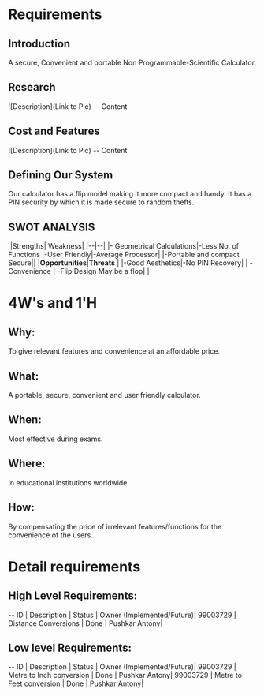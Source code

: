# Requirements
## Introduction
A secure, Convenient and portable Non Programmable-Scientific Calculator.   

## Research
![Description](Link to Pic)
-- Content 
## Cost and Features
![Description](Link to Pic)
-- Content 
## Defining Our System
Our calculator has a flip model making it more compact and handy. It has a PIN security by which it is made secure to random thefts.
## SWOT ANALYSIS
﻿
|Strengths|  Weakness|
|--|--|
|- Geometrical Calculations|-Less No. of Functions 
   |-User Friendly|-Average Processor|
   |-Portable and compact
   Secure||
|**Opportunities**|**Threats**  |
|-Good Aesthetics|-No PIN Recovery|
| -Convenience |  -Flip Design May be a flop|
|

# 4W&#39;s and 1&#39;H

## Why:
To give relevant features and convenience at an affordable price.


## What:

A portable, secure, convenient and user friendly calculator.

## When:

Most effective during exams.

## Where:

In educational institutions worldwide.

## How:

By compensating the price of irrelevant features/functions for the convenience of the users.

# Detail requirements
## High Level Requirements: 
-- ID | Description | Status | Owner (Implemented/Future)|
99003729 | Distance Conversions | Done | Pushkar Antony|

##  Low level Requirements: 
-- ID | Description | Status | Owner (Implemented/Future)|
99003729 | Metre to Inch conversion | Done | Pushkar Antony|
99003729 | Metre to Feet conversion | Done | Pushkar Antony|

